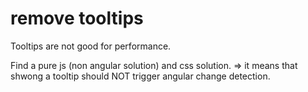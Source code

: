 # remove tooltips

Tooltips are not good for performance.

Find a pure js (non angular solution) and css solution. => it means that shwong a tooltip should NOT trigger angular
change detection.
